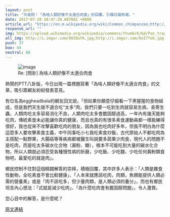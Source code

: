 ```yaml
---
layout: post
title: "大哉問！「為啥人類好像不太適合肉食」的回覆，引爆討論熱潮。"
date: 2017-07-28 10:47:20.607882 +0800
article_url: "https://en.m.wikipedia.org/wiki/Common_chimpanzee;http://i.imgur.com/8O3OuYk.jpg;http://i.imgur.com/6oI7fok.jpg;http://i.imgur.com/otRxeol.jpg;http://i.imgur.com/D42ajTU.jpg;http://i.imgur.com/7yuzkLZ.jpg;https://www.youtube.com/watch?v=RQq93Q2txrs"
response_url: ""
img: https://upload.wikimedia.org/wikipedia/commons/thumb/6/6d/Pan_troglodytes_%28male%29.jpg/1200px-Pan_troglodytes_%28male%29.jpg
all_img: http://i.imgur.com/8O3OuYk.jpg;http://i.imgur.com/6oI7fok.jpg;http://i.imgur.com/otRxeol.jpg;http://i.imgur.com/D42ajTU.jpg;http://i.imgur.com/7yuzkLZ.jpg;https://i.ytimg.com/vi/RQq93Q2txrs/maxresdefault.jpg
push: 37
boo: 44
neutral: 86
---
```


<figure>
<img src="https://upload.wikimedia.org/wikipedia/commons/thumb/6/6d/Pan_troglodytes_%28male%29.jpg/1200px-Pan_troglodytes_%28male%29.jpg" alt="image">
<figcaption>
Re: [問卦] 為啥人類好像不太適合肉食
</figcaption>
</figure>



熱鬧的PTT八卦版，今日出現一篇標題寫著「為啥人類好像不太適合肉食」的文章，吸引眾網友紛紛發表意見。

有位名為eggheadbala的網友回文說，「但如果你願意仔細看一下黑猩猩的食物組成，但是我們天生就不適合吃“太多”肉，我們只要一吃到生肉就容易生病、長寄生蟲，人類肉吃太多容易消化不良，人類肉吃太多會膽固醇過高，一年內有幾天能夠吃肉，傳統素食未必能讓你真的健康，而且也真的有很多素食運動員都一樣能練得很好，我也從來不攻擊喜歡吃肉的朋友，因為我也吃肉好多年，但我不明白為什麼這麼多人要攻擊素食主義，中午同事吃小七我吃素食炒飯，古代原始人不都吃肉為主搭配一點野果，大腸癌等等疾病都被醫生叫說要多蔬果少肉食，現代人的問題不是吃肉，而是吃太多碳水化合物（澱粉、糖），根本不可能吃到大量的碳水化合物，所以人類就必須忍受各種慢性病的折磨，少吃飯、少吃麵、少吃任何澱粉類食物吧，最愛吃的就是肉」。

鄉民控制不住對這個精闢解答的崇拜，積極回覆，其中許多人表示：「人類是雜食性動物，全吃素食不會比較健康」、「人本來就應該吃肉，肉類，魚類能提供人類必需的營養素」或是「肉不該吃多，但少量肉類，是人類必須的養分」，而也有鄉民坦言內心想法：「式就是減少吃肉」、「為什麼吃肉會有膽固醇問題」，令人激賞。

您心目中的解答，是什麼呢？

<a href = "https://www.ptt.cc/bbs/Gossiping/M.1501179042.A.A23.html">原文連結</a>

